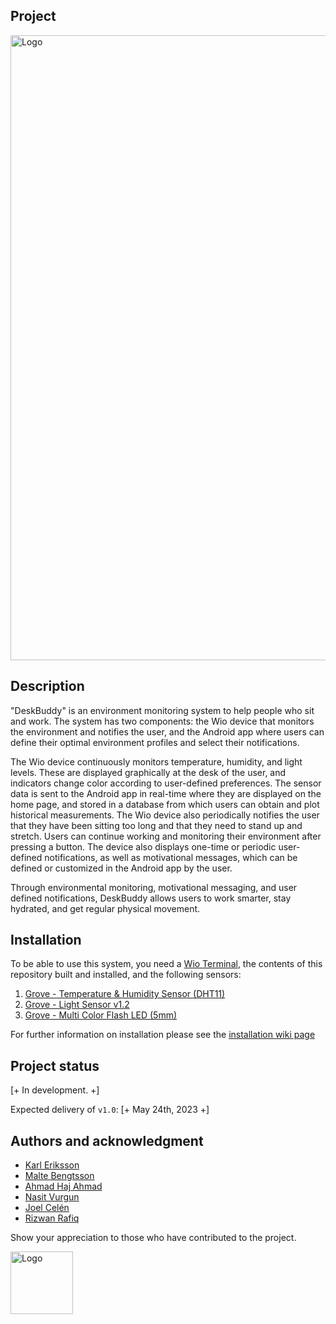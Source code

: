 ## Project

<img src="https://i.imgur.com/kZWLL0f.jpg" alt="Logo" width="1000"/>  

## Description

"DeskBuddy" is an environment monitoring system to help people who sit and work. The system has two components: the Wio device that monitors the environment and notifies the user, and the Android app where users can define their optimal environment profiles and select their notifications.

The Wio device continuously monitors temperature, humidity, and light levels. These are displayed graphically at the desk of the user, and indicators change color according to user-defined preferences. The sensor data is sent to the Android app in real-time where they are displayed on the home page, and stored in a database from which users can obtain and plot historical measurements. The Wio device also periodically notifies the user that they have been sitting too long and that they need to stand up and stretch. Users can continue working and monitoring their environment after pressing a button. The device also displays one-time or periodic user-defined notifications, as well as motivational messages, which can be defined or customized in the Android app by the user.

Through environmental monitoring, motivational messaging, and user defined notifications, DeskBuddy allows users to work smarter, stay hydrated, and get regular physical movement.

## Installation

To be able to use this system, you need a [Wio Terminal](https://www.seeedstudio.com/Wio-Terminal-p-4509.html), the contents of this repository built and installed, and the following sensors:

1. [Grove - Temperature & Humidity Sensor (DHT11)](https://wiki.seeedstudio.com/Grove-TemperatureAndHumidity_Sensor/)
2. [Grove - Light Sensor v1.2](https://wiki.seeedstudio.com/Grove-Light_Sensor/)
3. [Grove - Multi Color Flash LED (5mm)](https://www.seeedstudio.com/Grove-Multi-Color-Flash-LED-5mm.html)

For further information on installation please see the [installation wiki page](https://git.chalmers.se/courses/dit113/2023/group-8/desk-buddy/-/wikis/Installation/Installation-Guide)

## Project status

[+ In development. +]

Expected delivery of `v1.0`: [+ May 24th, 2023 +]

## Authors and acknowledgment
- [Karl Eriksson](https://git.chalmers.se/kaeriks)
- [Malte Bengtsson](https://git.chalmers.se/bmalte)
- [Ahmad Haj Ahmad](https://git.chalmers.se/haja)
- [Nasit Vurgun](https://git.chalmers.se/nasit)
- [Joel Celén](https://git.chalmers.se/joelcel)
- [Rizwan Rafiq](https://git.chalmers.se/rizwanra)

Show your appreciation to those who have contributed to the project.

<img src="https://i.imgur.com/IoqlBfD.png" alt="Logo" width="100"/>
